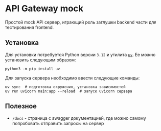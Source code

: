 # API Gateway mock

Простой mock API сервер, играющий роль заглушки backend части
для тестирования frontend.

## Установка

Для установки потребуется Python версии `3.12` и утилита [`uv`](https://docs.astral.sh/uv/). Ее можно установить следующим образом:

```shell
python3 -m pip install uv
```

Для запуска сервера необходимо ввести следующие команды:

```shell
uv sync  # подготовка окружения, установка зависимостей
uv run uvicorn main:app --reload  # запуск uvicorn сервера
```

## Полезное

- `/docs` - страница с swagger документацией, где можно самому попробовать
  отправить запросы на сервер
